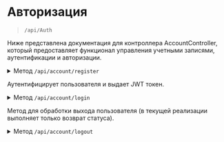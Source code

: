 # Авторизация

> `/api/Auth`

Ниже представлена документация для контроллера AccountController, который предоставляет функционал управления учетными записями, аутентификации и авторизации.

<details>
<summary>
Метод <code>/api/account/register</code>
</summary>

|                       |                                 |
| :-------------------- | :------------------------------ |
| Тип запроса           | POST                            |


Пример тела json запроса:

```json

{
  "username": "testuser",
  "email": "test@example.com",
  "password": "P@ssword1"
}

```

Response

```json
{
  "message": "User registered successfully"
}
```

</details>

Аутентифицирует пользователя и выдает JWT токен.



<details>
<summary>
Метод <code>/api/account/login</code>
</summary>

|                       |                                 |
| :-------------------- | :------------------------------ |
| Тип запроса           | POST                            |


Пример тела json запроса:

```json

{
  "username": "testuser",
  "password": "P@ssword1"
}

```

Response

```json
{
   "token": "eyJhbGciOiJIUzI1NiIsInR5cCI6IkpXVCJ9...",
  "userId": 1
}
```

</details>


Метод для обработки выхода пользователя (в текущей реализации выполняет только возврат статуса).


<details>
<summary>
Метод <code>/api/account/logout</code>
</summary>

|                       |                                 |
| :-------------------- | :------------------------------ |
| Тип запроса           | POST                            |




Response

```json
{
  "message": "Logout successful"
}
```

</details>